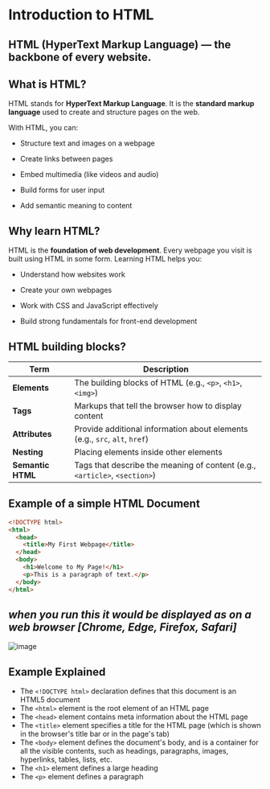 # Introduction to HTML
##  HTML (HyperText Markup Language) — the backbone of every website.

## What is HTML?
HTML stands for **HyperText Markup Language**. It is the **standard markup language** used to create and structure pages on the web.

With HTML, you can:

- Structure text and images on a webpage

- Create links between pages

- Embed multimedia (like videos and audio)

- Build forms for user input

- Add semantic meaning to content

## Why learn HTML?  
HTML is the **foundation of web development**. Every webpage you visit is built using HTML in some form. Learning HTML helps you:

- Understand how websites work

- Create your own webpages

- Work with CSS and JavaScript effectively

- Build strong fundamentals for front-end development

## HTML building blocks?  

| Term              | Description                                                                |
| ----------------- | -------------------------------------------------------------------------- |
| **Elements**      | The building blocks of HTML (e.g., `<p>`, `<h1>`, `<img>`)                 |
| **Tags**          | Markups that tell the browser how to display content                       |
| **Attributes**    | Provide additional information about elements (e.g., `src`, `alt`, `href`) |
| **Nesting**       | Placing elements inside other elements                                     |
| **Semantic HTML** | Tags that describe the meaning of content (e.g., `<article>`, `<section>`) |


## Example of a simple HTML Document

```html 
<!DOCTYPE html>
<html>
  <head>
    <title>My First Webpage</title>
  </head>
  <body>
    <h1>Welcome to My Page!</h1>
    <p>This is a paragraph of text.</p>
  </body>
</html>
```

## *when you run this it would be displayed as on a web browser [Chrome,  Edge, Firefox, Safari]* 
![image](https://github.com/user-attachments/assets/372572ad-2159-494f-bbfd-a9ce0b2f2847)


## Example Explained
- The `<!DOCTYPE html>` declaration defines that this document is an HTML5 document
- The `<html>` element is the root element of an HTML page
- The `<head>` element contains meta information about the HTML page
- The `<title>` element specifies a title for the HTML page (which is shown in the browser's title bar or in the page's tab)
- The `<body>` element defines the document's body, and is a container for all the visible contents, such as headings, paragraphs, images, hyperlinks, tables, lists, etc.
- The `<h1>` element defines a large heading
- The `<p>` element defines a paragraph

